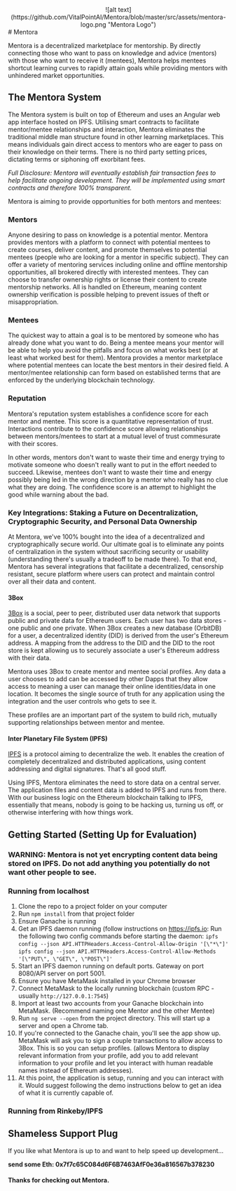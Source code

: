 <center>![alt text](https://github.com/VitalPointAI/Mentora/blob/master/src/assets/mentora-logo.png "Mentora Logo")</center>
# Mentora

Mentora is a decentralized marketplace for mentorship. By directly connecting those who want to pass on knowledge and advice (mentors) with those who want to receive it (mentees), Mentora helps mentees shortcut learning curves to rapidly attain goals while providing mentors with unhindered market opportunities.

## The Mentora System
The Mentora system is built on top of Ethereum and uses an Angular web app interface hosted on IPFS.  Utilising smart contracts to facilitate mentor/mentee relationships and interaction, Mentora eliminates the traditional middle man structure found in other learning marketplaces. This means individuals gain direct access to mentors who are eager to pass on their knowledge on their terms. There is no third party setting prices, dictating terms or siphoning off exorbitant fees.

*Full Disclosure: Mentora will eventually establish fair transaction fees to help facilitate ongoing development. They will be implemented using smart contracts and therefore 100% transparent.*

Mentora is aiming to provide opportunities for both mentors and mentees:

### Mentors

Anyone desiring to pass on knowledge is a potential mentor. Mentora provides mentors with a platform to connect with potential mentees to create courses, deliver content, and promote themselves to potential mentees (people who are looking for a mentor in specific subject). They can offer a variety of mentoring services including online and offline mentorship opportunities, all brokered directly with interested mentees.  They can choose to transfer ownership rights or license their content to create mentorship networks.  All is handled on Ethereum, meaning content ownership verification is possible helping to prevent issues of theft or misappropriation.

### Mentees

The quickest way to attain a goal is to be mentored by someone who has already done what you want to do. Being a mentee means your mentor will be able to help you avoid the pitfalls and focus on what works best (or at least what worked best for them). Mentora provides a mentor marketplace where potential mentees can locate the best mentors in their desired field. A mentor/mentee relationship can form based on established terms that are enforced by the underlying blockchain technology. 

### Reputation

Mentora's reputation system establishes a confidence score for each mentor and mentee. This score is a quantitative representation of trust. Interactions contribute to the confidence score allowing relationships between mentors/mentees to start at a mutual level of trust commesurate with their scores.  

In other words, mentors don't want to waste their time and energy trying to motivate someone who doesn't really want to put in the effort needed to succeed.  Likewise, mentees don't want to waste their time and energy possibly being led in the wrong direction by a mentor who really has no clue what they are doing.  The confidence score is an attempt to highlight the good while warning about the bad.

### Key Integrations: Staking a Future on Decentralization, Cryptographic Security, and Personal Data Ownership

At Mentora, we've 100% bought into the idea of a decentralized and cryptographically secure world.  Our ultimate goal is to eliminate any points of centralization in the system without sacrificing security or usability (understanding there's usually a tradeoff to be made there).  To that end, Mentora has several integrations that facilitate a decentralized, censorship resistant, secure platform where users can protect and maintain control over all their data and content.

#### 3Box
[3Box](https://3box.io/) is a social, peer to peer, distributed user data network that supports public and private data for Ethereum users. Each user has two data stores - one public and one private.  When 3Box creates a new database (OrbitDB) for a user, a decentralized identity (DID) is derived from the user's Ethereum address.  A mapping from the address to the DID and the DID to the root store is kept allowing us to securely associate a user's Ethereum address with their data.

Mentora uses 3Box to create mentor and mentee social profiles.  Any data a user chooses to add can be accessed by other Dapps that they allow access to meaning a user can manage their online identities/data in one location. It becomes the single source of truth for any application using the integration and the user controls who gets to see it.

These profiles are an important part of the system to build rich, mutually supporting relationships between mentor and mentee.

#### Inter Planetary File System (IPFS)
[IPFS](https://ipfs.io) is a protocol aiming to decentralize the web.  It enables the creation of completely decentralized and distributed applications, using content addressing and digital signatures.  That's all good stuff.

Using IPFS, Mentora eliminates the need to store data on a central server.  The application files and content data is added to IPFS and runs from there.  With our business logic on the Ethereum blockchain talking to IPFS, essentially that means, nobody is going to be hacking us, turning us off, or otherwise interfering with how things work.

## Getting Started (Setting Up for Evaluation)

### WARNING: Mentora is not yet encrypting content data being stored on IPFS.  Do not add anything you potentially do not want other people to see.

### Running from localhost
1.  Clone the repo to a project folder on your computer
2.  Run `npm install` from that project folder
3.  Ensure Ganache is running
4.  Get an IPFS daemon running (follow instructions on https://ipfs.io:
   Run the following two config commands before starting the daemon:
   `ipfs config --json API.HTTPHeaders.Access-Control-Allow-Origin '[\"*\"]'`
   `ipfs config --json API.HTTPHeaders.Access-Control-Allow-Methods '[\"PUT\", \"GET\", \"POST\"]'`
5.  Start an IPFS daemon running on default ports.  Gateway on port 8080/API server on port 5001.  
6.  Ensure you have MetaMask installed in your Chrome browser
7.  Connect MetaMask to the locally running blockchain (custom RPC - usually `http://127.0.0.1:7545`)
8.  Import at least two accounts from your Ganache blockchain into MetaMask. (Recommend naming one Mentor and the other Mentee)
9.  Run `ng serve --open` from the project directory.  This will start up a server and open a Chrome tab.
10.  If you're connected to the Ganache chain, you'll see the app show up.  MetaMask will ask you to sign a couple transactions to allow access to 3Box. This is so you can setup profiles. (allows Mentora to display relevant information from your profile, add you to add relevant information to your profile and let you interact with human readable names instead of Ethereum addresses).
11.  At this point, the application is setup, running and you can interact with it.  Would suggest following the demo instructions below to get an idea of what it is currently capable of.

### Running from Rinkeby/IPFS

## Shameless Support Plug

If you like what Mentora is up to and want to help speed up development...

**send some Eth: 0x7f7c65C084d6F6B7463AfF0e36a816567b378230**

#### Thanks for checking out Mentora.



